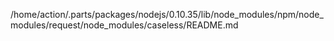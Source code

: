/home/action/.parts/packages/nodejs/0.10.35/lib/node_modules/npm/node_modules/request/node_modules/caseless/README.md